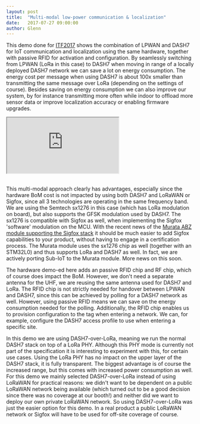 ```yaml
---
layout: post
title:  "Multi-modal low-power communication & localization"
date:   2017-07-27 09:00:00
author: Glenn
---
```

This demo done for [ITF2017](http://www.itf2017.be/) shows the combination of LPWAN and DASH7 for IoT communication and localization using the same hardware, together with passive RFID for activation and configuration.
By seamlessly switching from LPWAN (LoRa in this case) to DASH7 when moving in range of a locally deployed DASH7 network we can save a lot on energy consumption.
The energy cost per message when using DASH7 is about 100x smaller than transmitting the same message over LoRa (depending on the settings of course). Besides saving on energy consumption we can also improve our system, by for instance transmitting more often while indoor to offload more sensor data or improve localization accuracy or enabling firmware upgrades.


<div class="embed-responsive embed-responsive-16by9">
  <iframe class="embed-responsive-item" src="https://www.youtube.com/embed/nSqkZRmuEiI?color=white&theme=light"></iframe>
</div>
<br>

This multi-modal approach clearly has advantages, especially since the hardware BoM cost is not impacted by using both DASH7 and LoRaWAN or Sigfox,
since all 3 technologies are operating in the same frequency band. We are using the Semtech sx1276 in this case (which has LoRa modulation on board),
but also supports the GFSK modulation used by DASH7. The sx1276 is compatible with Sigfox as well, when implementing the Sigfox 'software' modulation on the MCU.
With the recent news of the [Murata ABZ module supporting the Sigfox stack](http://www.murata.com/en-eu/about/newsroom/news/product/frontend/2017/0718?mkt_tok=eyJpIjoiTkRFNFlqRTRNMkZpT1dGayIsInQiOiJDbEk4eG5oQVNkYURSZ0JKYnpCWDd5aGZ5aXE3dG1renZ6THBNQ1BOOWpNNEk1ckFXRmhtV1wvMjhOQk9jS1NcLzh6QlpJTnFaQnc3eVVOeW9IVzJJTFdxUFcyUEVUbXViZThrRUprR2oyVnMwR2RXOG51RDZtaCttSmFhQ3EyWUcyIn0%3D) it should be much easier to add Sigfox capabilities to your product, without having to engage in a certification process. The Murata module uses the sx1276 chip as well (together with an STM32L0) and thus supports LoRa and DASH7 as well. In fact, we are actively porting Sub-IoT to the Murata module. More news on this soon.

The hardware demo-ed here adds an passive RFID chip and RF chip, which of course does impact the BoM. However, we don't need a separate antenna for the UHF, we are reusing the same antenna used for DASH7 and LoRa. The RFID chip is not strictly needed for handover between LPWAN and DASH7,
since this can be achieved by polling for a DASH7 network as well. However, using passive RFID means we can save on the energy consumption needed for the polling. Additionally, the RFID chip enables us to provision configuration to the tag when entering a network. We can, for example, configure the DASH7 access profile to use when entering a specific site.

In this demo we are using DASH7-over-LoRa, meaning we run the normal DASH7 stack on top of a LoRa PHY.
Although this PHY mode is currently not part of the specification it is interesting to experiment with this, for certain use cases.
Using the LoRa PHY has no impact on the upper layer of the DASH7 stack, it is fully transparent. The biggest advantage is of course the increased range,
but this comes with increased power consumption as well. For this demo we mainly selected DASH7-over-LoRa instead of using LoRaWAN for practical reasons:
we didn't want to be dependent on a public LoRaWAN network being available (which turned out to be a good decision since there was no coverage at our booth!)
and neither did we want to deploy our own private LoRaWAN network. So using DASH7-over-LoRa was just the easier option for this demo. In a real product a public LoRaWAN network or Sigfox will have to be used for off-site coverage of course.
